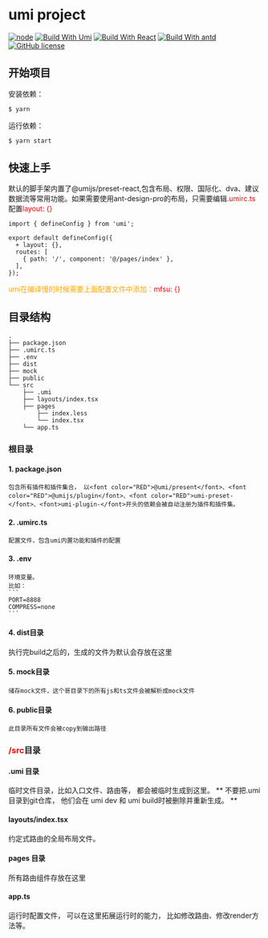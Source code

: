 # umi project
[![node](https://img.shields.io/badge/node-%3E%3D10.13.0-brightgreen)](https://mobile.ant.design)
[![Build With Umi](https://img.shields.io/badge/umi-%5E3.5.2-brightgreen)](https://umijs.org/)
[![Build With React](https://img.shields.io/badge/react-%5E17.x-brightgreen)](https://react.docschina.org/)
[![Build With antd](https://img.shields.io/badge/antd-%5E4.2.0-brightgreen)](https://ant.design/index-cn)
[![GitHub license](https://img.shields.io/badge/license-MIT-blue.svg)]()
## 开始项目

安装依赖：
```bash
$ yarn
```

运行依赖：
```bash
$ yarn start
```
## 快速上手
默认的脚手架内置了@umijs/preset-react,包含布局、权限、国际化、dva、建议数据流等常用功能。如果需要使用ant-design-pro的布局，只需要编辑<font color="RED">.umirc.ts</font>配置<font color="RED">layout: {}</font>
```
import { defineConfig } from 'umi';

export default defineConfig({
  + layout: {},
  routes: [
    { path: '/', component: '@/pages/index' },
  ],
});
```
<font color="ORANGE">umi在编译慢的时候需要上面配置文件中添加：</font><font color="RED">mfsu: {}</font>

## 目录结构
```
.
├── package.json
├── .umirc.ts
├── .env
├── dist
├── mock
├── public
└── src
    ├── .umi
    ├── layouts/index.tsx
    ├── pages
        ├── index.less
        └── index.tsx
    └── app.ts
```
### 根目录

#### 1. package.json 
    包含所有插件和插件集合， 以<font color="RED">@umi/present</font>、<font color="RED">@umijs/plugin</font>、<font color="RED">umi-preset-</font>、<font>umi-plugin-</font>开头的依赖会被自动注册为插件和插件集。
#### 2. .umirc.ts
    配置文件，包含umi内置功能和插件的配置
#### 3. .env
    环境变量。
    比如： 
    ```
    PORT=8888
    COMPRESS=none
    ```
#### 4. dist目录
执行完build之后的，生成的文件为默认会存放在这里

#### 5. mock目录
    储存mock文件，这个哥目录下的所有js和ts文件会被解析成mock文件

#### 6. public目录
    此目录所有文件会被copy到输出路径

### <font color="RED">/src</font>目录
#### .umi 目录

临时文件目录，比如入口文件、路由等， 都会被临时生成到这里。 ** 不要把.umi目录到git仓库， 他们会在 umi dev 和 umi build时被删除并重新生成。 **

#### layouts/index.tsx

约定式路由的全局布局文件。

#### pages 目录
所有路由组件存放在这里

#### app.ts
运行时配置文件， 可以在这里拓展运行时的能力， 比如修改路由、修改render方法等。